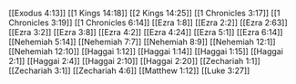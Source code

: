 [[Exodus 4:13]]
[[1 Kings 14:18]]
[[2 Kings 14:25]]
[[1 Chronicles 3:17]]
[[1 Chronicles 3:19]]
[[1 Chronicles 6:14]]
[[Ezra 1:8]]
[[Ezra 2:2]]
[[Ezra 2:63]]
[[Ezra 3:2]]
[[Ezra 3:8]]
[[Ezra 4:2]]
[[Ezra 4:24]]
[[Ezra 5:1]]
[[Ezra 6:14]]
[[Nehemiah 5:14]]
[[Nehemiah 7:7]]
[[Nehemiah 8:9]]
[[Nehemiah 12:1]]
[[Nehemiah 12:10]]
[[Haggai 1:12]]
[[Haggai 1:14]]
[[Haggai 1:15]]
[[Haggai 2:1]]
[[Haggai 2:4]]
[[Haggai 2:10]]
[[Haggai 2:20]]
[[Zechariah 1:1]]
[[Zechariah 3:1]]
[[Zechariah 4:6]]
[[Matthew 1:12]]
[[Luke 3:27]]
